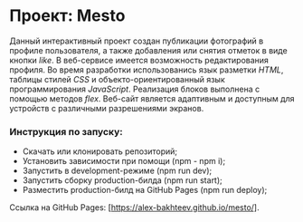 # Проект: Mesto

Данный интерактивный проект создан публикации фотографий в профиле пользователя, а также добавления или снятия отметок в виде кнопки *like*.
В веб-сервисе имеется возможность редактирования профиля.
Во время разработки использованись язык разметки *HTML*, таблицы стилей *CSS* и объекто-ориентированный язык программирования *JavaScript*.
Реализация блоков выполнена с помощью методов *flex*.
Веб-сайт является адаптивным и доступным для устройств с различными разрешениями экранов.

### Инструкция по запуску:
* Скачать или клонировать репозиторий;
* Установить зависимости при помощи (npm - npm i);
* Запустить в development-режиме (npm run dev);
* Запустить сборку production-билда (npm run start);
* Разместить production-билд на GitHub Pages (npm run deploy);


Ссылка на GitHub Pages: [https://alex-bakhteev.github.io/mesto/].

